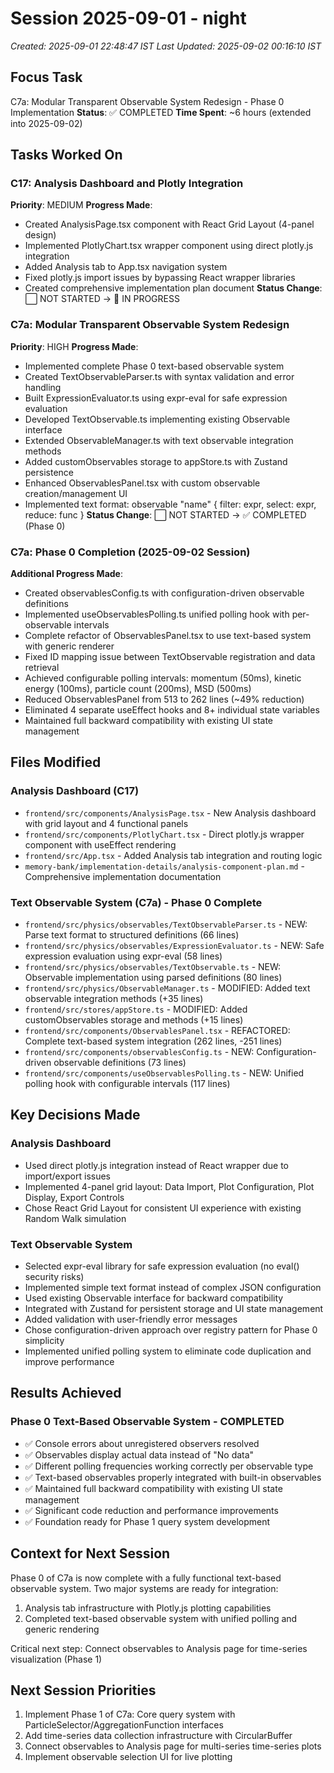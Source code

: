 # Session 2025-09-01 - night
*Created: 2025-09-01 22:48:47 IST*
*Last Updated: 2025-09-02 00:16:10 IST*

## Focus Task
C7a: Modular Transparent Observable System Redesign - Phase 0 Implementation
**Status**: ✅ COMPLETED
**Time Spent**: ~6 hours (extended into 2025-09-02)

## Tasks Worked On
### C17: Analysis Dashboard and Plotly Integration
**Priority**: MEDIUM
**Progress Made**:
- Created AnalysisPage.tsx component with React Grid Layout (4-panel design)
- Implemented PlotlyChart.tsx wrapper component using direct plotly.js integration
- Added Analysis tab to App.tsx navigation system
- Fixed plotly.js import issues by bypassing React wrapper libraries
- Created comprehensive implementation plan document
**Status Change**: ⬜ NOT STARTED → 🔄 IN PROGRESS

### C7a: Modular Transparent Observable System Redesign
**Priority**: HIGH
**Progress Made**:
- Implemented complete Phase 0 text-based observable system
- Created TextObservableParser.ts with syntax validation and error handling
- Built ExpressionEvaluator.ts using expr-eval for safe expression evaluation
- Developed TextObservable.ts implementing existing Observable interface
- Extended ObservableManager.ts with text observable integration methods
- Added customObservables storage to appStore.ts with Zustand persistence
- Enhanced ObservablesPanel.tsx with custom observable creation/management UI
- Implemented text format: observable "name" { filter: expr, select: expr, reduce: func }
**Status Change**: ⬜ NOT STARTED → ✅ COMPLETED (Phase 0)

### C7a: Phase 0 Completion (2025-09-02 Session)
**Additional Progress Made**:
- Created observablesConfig.ts with configuration-driven observable definitions
- Implemented useObservablesPolling.ts unified polling hook with per-observable intervals
- Complete refactor of ObservablesPanel.tsx to use text-based system with generic renderer
- Fixed ID mapping issue between TextObservable registration and data retrieval
- Achieved configurable polling intervals: momentum (50ms), kinetic energy (100ms), particle count (200ms), MSD (500ms)
- Reduced ObservablesPanel from 513 to 262 lines (~49% reduction)
- Eliminated 4 separate useEffect hooks and 8+ individual state variables
- Maintained full backward compatibility with existing UI state management

## Files Modified
### Analysis Dashboard (C17)
- `frontend/src/components/AnalysisPage.tsx` - New Analysis dashboard with grid layout and 4 functional panels
- `frontend/src/components/PlotlyChart.tsx` - Direct plotly.js wrapper component with useEffect rendering
- `frontend/src/App.tsx` - Added Analysis tab integration and routing logic
- `memory-bank/implementation-details/analysis-component-plan.md` - Comprehensive implementation documentation

### Text Observable System (C7a) - Phase 0 Complete
- `frontend/src/physics/observables/TextObservableParser.ts` - NEW: Parse text format to structured definitions (66 lines)
- `frontend/src/physics/observables/ExpressionEvaluator.ts` - NEW: Safe expression evaluation using expr-eval (58 lines)
- `frontend/src/physics/observables/TextObservable.ts` - NEW: Observable implementation using parsed definitions (80 lines)
- `frontend/src/physics/ObservableManager.ts` - MODIFIED: Added text observable integration methods (+35 lines)
- `frontend/src/stores/appStore.ts` - MODIFIED: Added customObservables storage and methods (+15 lines)
- `frontend/src/components/ObservablesPanel.tsx` - REFACTORED: Complete text-based system integration (262 lines, -251 lines)
- `frontend/src/components/observablesConfig.ts` - NEW: Configuration-driven observable definitions (73 lines)
- `frontend/src/components/useObservablesPolling.ts` - NEW: Unified polling hook with configurable intervals (117 lines)

## Key Decisions Made
### Analysis Dashboard
- Used direct plotly.js integration instead of React wrapper due to import/export issues
- Implemented 4-panel grid layout: Data Import, Plot Configuration, Plot Display, Export Controls
- Chose React Grid Layout for consistent UI experience with existing Random Walk simulation

### Text Observable System
- Selected expr-eval library for safe expression evaluation (no eval() security risks)
- Implemented simple text format instead of complex JSON configuration
- Used existing Observable interface for backward compatibility
- Integrated with Zustand for persistent storage and UI state management
- Added validation with user-friendly error messages
- Chose configuration-driven approach over registry pattern for Phase 0 simplicity
- Implemented unified polling system to eliminate code duplication and improve performance

## Results Achieved
### Phase 0 Text-Based Observable System - COMPLETED
- ✅ Console errors about unregistered observers resolved
- ✅ Observables display actual data instead of "No data"
- ✅ Different polling frequencies working correctly per observable type
- ✅ Text-based observables properly integrated with built-in observables
- ✅ Maintained full backward compatibility with existing UI state management
- ✅ Significant code reduction and performance improvements
- ✅ Foundation ready for Phase 1 query system development

## Context for Next Session
Phase 0 of C7a is now complete with a fully functional text-based observable system. Two major systems are ready for integration:
1. Analysis tab infrastructure with Plotly.js plotting capabilities
2. Completed text-based observable system with unified polling and generic rendering

Critical next step: Connect observables to Analysis page for time-series visualization (Phase 1)

## Next Session Priorities
1. Implement Phase 1 of C7a: Core query system with ParticleSelector/AggregationFunction interfaces
2. Add time-series data collection infrastructure with CircularBuffer
3. Connect observables to Analysis page for multi-series time-series plots
4. Implement observable selection UI for live plotting
